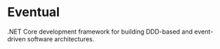 # Eventual
.NET Core development framework for building DDD-based and event-driven software architectures.
